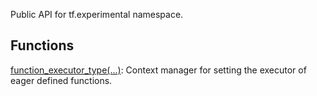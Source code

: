 Public API for tf.experimental namespace.

## Functions
[function_executor_type(...)](https://tensorflow.google.cn/api_docs/python/tf/experimental/function_executor_type): Context manager for setting the executor of eager defined functions.
